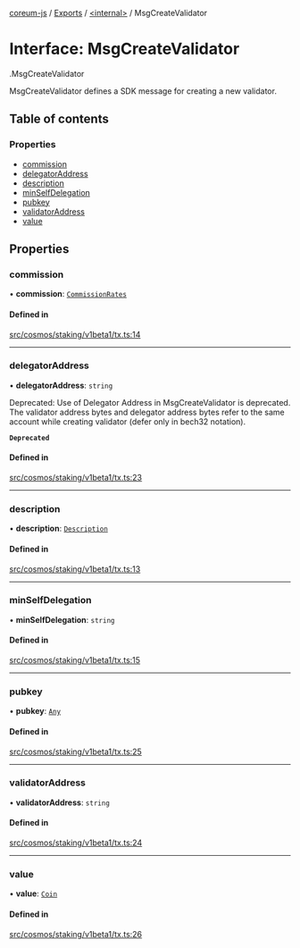 [coreum-js](../README.md) / [Exports](../modules.md) / [<internal\>](../modules/internal_.md) / MsgCreateValidator

# Interface: MsgCreateValidator

[<internal>](../modules/internal_.md).MsgCreateValidator

MsgCreateValidator defines a SDK message for creating a new validator.

## Table of contents

### Properties

- [commission](internal_.MsgCreateValidator-1.md#commission)
- [delegatorAddress](internal_.MsgCreateValidator-1.md#delegatoraddress)
- [description](internal_.MsgCreateValidator-1.md#description)
- [minSelfDelegation](internal_.MsgCreateValidator-1.md#minselfdelegation)
- [pubkey](internal_.MsgCreateValidator-1.md#pubkey)
- [validatorAddress](internal_.MsgCreateValidator-1.md#validatoraddress)
- [value](internal_.MsgCreateValidator-1.md#value)

## Properties

### commission

• **commission**: [`CommissionRates`](../modules/internal_.md#commissionrates)

#### Defined in

[src/cosmos/staking/v1beta1/tx.ts:14](https://github.com/PulsaraIO/coreum-js/blob/64a1208/src/cosmos/staking/v1beta1/tx.ts#L14)

___

### delegatorAddress

• **delegatorAddress**: `string`

Deprecated: Use of Delegator Address in MsgCreateValidator is deprecated.
The validator address bytes and delegator address bytes refer to the same account while creating validator (defer
only in bech32 notation).

**`Deprecated`**

#### Defined in

[src/cosmos/staking/v1beta1/tx.ts:23](https://github.com/PulsaraIO/coreum-js/blob/64a1208/src/cosmos/staking/v1beta1/tx.ts#L23)

___

### description

• **description**: [`Description`](../modules/internal_.md#description)

#### Defined in

[src/cosmos/staking/v1beta1/tx.ts:13](https://github.com/PulsaraIO/coreum-js/blob/64a1208/src/cosmos/staking/v1beta1/tx.ts#L13)

___

### minSelfDelegation

• **minSelfDelegation**: `string`

#### Defined in

[src/cosmos/staking/v1beta1/tx.ts:15](https://github.com/PulsaraIO/coreum-js/blob/64a1208/src/cosmos/staking/v1beta1/tx.ts#L15)

___

### pubkey

• **pubkey**: [`Any`](../modules/internal_.md#any)

#### Defined in

[src/cosmos/staking/v1beta1/tx.ts:25](https://github.com/PulsaraIO/coreum-js/blob/64a1208/src/cosmos/staking/v1beta1/tx.ts#L25)

___

### validatorAddress

• **validatorAddress**: `string`

#### Defined in

[src/cosmos/staking/v1beta1/tx.ts:24](https://github.com/PulsaraIO/coreum-js/blob/64a1208/src/cosmos/staking/v1beta1/tx.ts#L24)

___

### value

• **value**: [`Coin`](../modules/internal_.md#coin)

#### Defined in

[src/cosmos/staking/v1beta1/tx.ts:26](https://github.com/PulsaraIO/coreum-js/blob/64a1208/src/cosmos/staking/v1beta1/tx.ts#L26)
